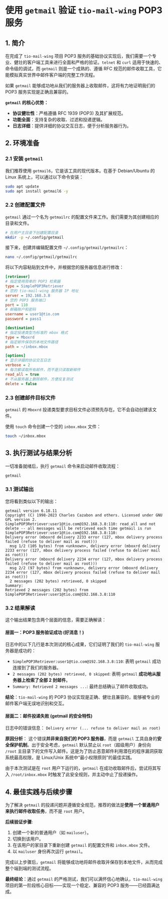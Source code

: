 # 使用 `getmail` 验证 `tio-mail-wing` POP3 服务

## 1. 简介

在完成了 `tio-mail-wing` 项目 POP3 服务的基础协议实现后，我们需要一个专业、健壮的客户端工具来进行全面和严格的验证。`telnet` 和 `curl` 适用于快速的、命令级的调试，而 `getmail` 则是一个成熟的、遵循 RFC 规范的邮件收取工具，它能模拟真实世界中邮件客户端的完整工作流程。

如果 `getmail` 能够成功地从我们的服务器上收取邮件，这将有力地证明我们的 POP3 服务实现是正确且兼容的。

**`getmail` 的核心优势：**
*   **协议健壮性**：严格遵循 RFC 1939 (POP3) 及其扩展规范。
*   **功能全面**：支持复杂的收取、过滤和投递逻辑。
*   **日志详细**：提供详细的协议交互日志，便于分析服务器行为。

## 2. 环境准备

### 2.1 安装 `getmail`

我们推荐使用 `getmail6`，它是该工具的现代版本。在基于 Debian/Ubuntu 的 Linux 系统上，可以通过以下命令安装：

```bash
sudo apt update
sudo apt install getmail6 -y
```

### 2.2 创建配置文件

`getmail` 通过一个名为 `getmailrc` 的配置文件来工作。我们需要为其创建相应的目录和文件。

```bash
# 在用户主目录下创建配置目录
mkdir -p ~/.config/getmail
```

接下来，创建并编辑配置文件 `~/.config/getmail/getmailrc`：

```bash
nano ~/.config/getmail/getmailrc
```

将以下内容粘贴到文件中，并根据您的服务器信息进行修改：

```ini
[retriever]
# 指定使用简单的 POP3 检索器
type = SimplePOP3Retriever
# 您的 tio-mail-wing 服务器 IP 地址
server = 192.168.3.8
# 您的 POP3 服务端口
port = 110
# 邮箱账户和密码
username = user1@tio.com
password = pass1

[destination]
# 指定投递类型为标准的 mbox 格式
type = Mboxrd
# 指定邮件保存的本地文件路径
path = ~/inbox.mbox

[options]
# 显示详细的协议交互日志
verbose = 2
# 每次都读取所有邮件，而不是只读取新邮件
read_all = true
# 不从服务器上删除邮件，方便反复测试
delete = false
```

### 2.3 创建邮件目标文件

`getmail` 的 `Mboxrd` 投递类型要求目标文件必须预先存在。它不会自动创建该文件。

使用 `touch` 命令创建一个空的 `inbox.mbox` 文件：

```bash
touch ~/inbox.mbox
```

## 3. 执行测试与结果分析

一切准备就绪后，执行 `getmail` 命令来启动邮件收取流程：

```bash
getmail
```

### 3.1 测试输出

您将看到类似以下的输出：

```
getmail version 6.18.11
Copyright (C) 1998-2023 Charles Cazabon and others. Licensed under GNU GPL version 2.
SimplePOP3Retriever:user1@tio.com@192.168.3.8:110: read_all and not delete -- all messages will be retrieved each time getmail is run
SimplePOP3Retriever:user1@tio.com@192.168.3.8:110:
Delivery error (mboxrd delivery 2233 error (127, mbox delivery process failed (refuse to deliver mail as root)))
  msg 1/2 (105 bytes) from <unknown>, delivery error (mboxrd delivery 2233 error (127, mbox delivery process failed (refuse to deliver mail as root)))
Delivery error (mboxrd delivery 2234 error (127, mbox delivery process failed (refuse to deliver mail as root)))
  msg 2/2 (97 bytes) from <unknown>, delivery error (mboxrd delivery 2234 error (127, mbox delivery process failed (refuse to deliver mail as root)))
  2 messages (202 bytes) retrieved, 0 skipped
Summary:
Retrieved 2 messages (202 bytes) from SimplePOP3Retriever:user1@tio.com@192.168.3.8:110
```

### 3.2 结果解读

这个输出结果包含两个层面的信息，需要正确解读：

#### **层面一：POP3 服务验证成功 (好消息！)**

日志中的以下几行是本次测试的核心成果，它们证明了我们的 `tio-mail-wing` 服务器是成功的：

*   `SimplePOP3Retriever:user1@tio.com@192.168.3.8:110`: 表明 `getmail` 成功连接到了我们的服务器。
*   `2 messages (202 bytes) retrieved, 0 skipped`: 表明 `getmail` **成功地从服务器上检索了全部 2 封邮件**。
*   `Summary: Retrieved 2 messages ...`: 最终总结确认了邮件收取成功。

**结论**：`tio-mail-wing` 的 POP3 协议实现是正确、健壮且兼容的，能够被专业的邮件客户端无误地识别和交互。

#### **层面二：邮件投递失败 (getmail 的安全特性)**

日志中的错误信息：
`Delivery error (... refuse to deliver mail as root)`

**原因分析**：
这个错误**并非来自我们的 POP3 服务器**，而是 `getmail` 工具自身的**安全保护机制**。出于安全考虑，`getmail` 默认禁止以 `root`（超级用户）身份向 `/root` 主目录下的文件写入邮件。这是为了防止恶意邮件利用潜在的程序漏洞获取系统最高权限，是 Linux/Unix 系统中“最小权限原则”的最佳实践。

由于本次测试是在 `root` 用户下运行的，`getmail` 在成功收取邮件后，尝试将其写入 `/root/inbox.mbox` 时触发了此安全规则，并主动中止了投递操作。

## 4. 最佳实践与后续步骤

为了解决 `getmail` 的投递问题并遵循安全规范，推荐的做法是**使用一个普通用户来执行邮件收取任务**，而不是 `root` 用户。

**后续验证步骤**:
1.  创建一个新的普通用户（如 `mailuser`）。
2.  切换到该用户。
3.  在该用户的家目录下重新创建 `getmail` 的配置文件和 `inbox.mbox` 文件。
4.  以 `mailuser` 身份再次运行 `getmail`。

完成以上步骤后，`getmail` 将能够成功地将邮件收取并保存到本地文件，从而完成整个端到端的测试流程。

**最终结论**：通过 `getmail` 的严格测试，我们可以满怀信心地确认，`tio-mail-wing` 项目的第一阶段核心目标——实现一个稳定、兼容的 POP3 服务——已经圆满达成。